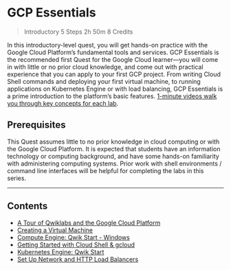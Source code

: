 # GCP Essentials

> Introductory 5 Steps 2h 50m 8 Credits

In this introductory-level quest, you will get hands-on practice with the Google Cloud Platform’s fundamental tools and services. GCP Essentials is the recommended first Quest for the Google Cloud learner—you will come in with little or no prior cloud knowledge, and come out with practical experience that you can apply to your first GCP project. From writing Cloud Shell commands and deploying your first virtual machine, to running applications on Kubernetes Engine or with load balancing, GCP Essentials is a prime introduction to the platform’s basic features. [1-minute videos walk you through key concepts for each lab](https://www.youtube.com/watch?v=ew-r46FmzSM&index=1&list=PLIivdWyY5sqJrCZ8lrSFbMFS5STOejzz_).

## Prerequisites

This Quest assumes little to no prior knowledge in cloud computing or with the Google Cloud Platform. It is expected that students have an information technology or computing background, and have some hands-on familiarity with administering computing systems. Prior work with shell environments / command line interfaces will be helpful for completing the labs in this series.

---
## Contents

* [A Tour of Qwiklabs and the Google Cloud Platform](1-Qwiklabs/)
* [Creating a Virtual Machine](2-VirtualMachine/)
* [Compute Engine: Qwik Start - Windows](3-ComputeEngine/)
* [Getting Started with Cloud Shell & gcloud](4-CloudShell/)
* [Kubernetes Engine: Qwik Start](5-K8sEngine/)
* [Set Up Network and HTTP Load Balancers](6-LoadBalancers/)